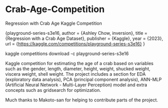 # Crab-Age-Competition
Regression with Crab Age Kaggle Competition

{playground-series-s3e16,
    author = {Ashley Chow, inversion},
    title = {Regression with a Crab Age Dataset},
    publisher = {Kaggle},
    year = {2023},
    url = {https://kaggle.com/competitions/playground-series-s3e16}
}

kaggle competitions download -c playground-series-s3e16

Kaggle competition for estimating the age of a crab based on variables such as the gender, length, diameter, height, weight, shucked weight, viscera weight, shell weight. 
The project includes a section for EDA (exploratory data analysis), PCA (principal component analysis), ANN-MLP (Artificial Neural Network - Multi-Layer Perception) model and extra concepts such as gridsearch for optimization.

Much thanks to Makoto-san for helping to contribute parts of the project. 

